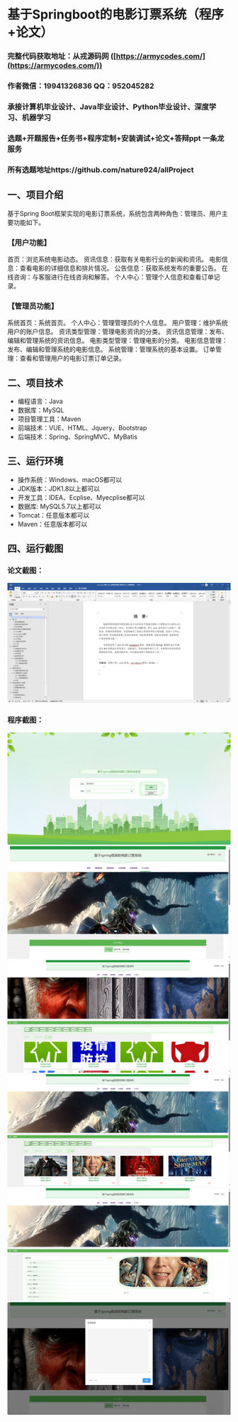 基于Springboot的电影订票系统（程序+论文）
=
### 完整代码获取地址：从戎源码网 ([https://armycodes.com/](https://armycodes.com/))
### 作者微信：19941326836  QQ：952045282 
### 承接计算机毕业设计、Java毕业设计、Python毕业设计、深度学习、机器学习
### 选题+开题报告+任务书+程序定制+安装调试+论文+答辩ppt 一条龙服务
### 所有选题地址https://github.com/nature924/allProject

一、项目介绍
---
基于Spring Boot框架实现的电影订票系统，系统包含两种角色：管理员、用户主要功能如下。

### 【用户功能】

首页：浏览系统电影动态。
资讯信息：获取有关电影行业的新闻和资讯。
电影信息：查看电影的详细信息和排片情况。
公告信息：获取系统发布的重要公告。
在线咨询：与客服进行在线咨询和解答。
个人中心：管理个人信息和查看订单记录。
### 【管理员功能】

系统首页：系统首页。
个人中心：管理管理员的个人信息。
用户管理：维护系统用户的账户信息。
资讯类型管理：管理电影资讯的分类。
资讯信息管理：发布、编辑和管理系统的资讯信息。
电影类型管理：管理电影的分类。
电影信息管理：发布、编辑和管理系统的电影信息。
系统管理：管理系统的基本设置。
订单管理：查看和管理用户的电影订票订单记录。





二、项目技术
---
- 编程语言：Java
- 数据库：MySQL
- 项目管理工具：Maven
- 前端技术：VUE、HTML、Jquery、Bootstrap
- 后端技术：Spring、SpringMVC、MyBatis

三、运行环境
---
- 操作系统：Windows、macOS都可以
- JDK版本：JDK1.8以上都可以
- 开发工具：IDEA、Ecplise、Myecplise都可以
- 数据库: MySQL5.7以上都可以
- Tomcat：任意版本都可以
- Maven：任意版本都可以

四、运行截图
---
### 论文截图：
![image/1.png](limage/1.png)

### 程序截图：
![image/1.png](image/1.png)
![image/1.png](image/2.png)
![image/1.png](image/3.png)
![image/1.png](image/4.png)
![image/1.png](image/5.png)
![image/1.png](image/6.png)



